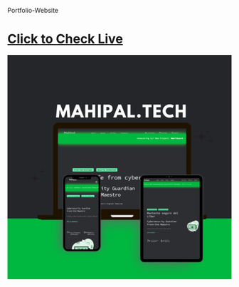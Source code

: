 Portfolio-Website

<h1><a href="mahipal.tech"> Click to Check Live</a></h1>
<img src="Screenshot.png">
